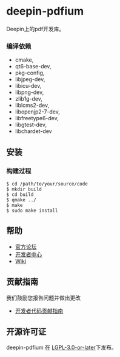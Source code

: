 # deepin-pdfium

Deepin上的pdf开发库。

### 编译依赖

- cmake,
- qt6-base-dev,
- pkg-config,
- libjpeg-dev,
- libicu-dev,
- libpng-dev,
- zlib1g-dev,
- liblcms2-dev,
- libopenjp2-7-dev,
- libfreetype6-dev,
- libgtest-dev,
- libchardet-dev

## 安装

### 构建过程

```
$ cd /path/to/your/source/code
$ mkdir build
$ cd build
$ qmake ../
$ make
$ sudo make install
```

## 帮助

- [官方论坛](https://bbs.deepin.org/)
- [开发者中心](https://github.com/linuxdeepin/developer-center)
- [Wiki](https://wiki.deepin.org/)

## 贡献指南

我们鼓励您报告问题并做出更改

- [开发者代码贡献指南](https://github.com/linuxdeepin/developer-center/wiki/Contribution-Guidelines-for-Developers)

## 开源许可证

deepin-pdfium 在 [LGPL-3.0-or-later](LICENSE.txt)下发布。